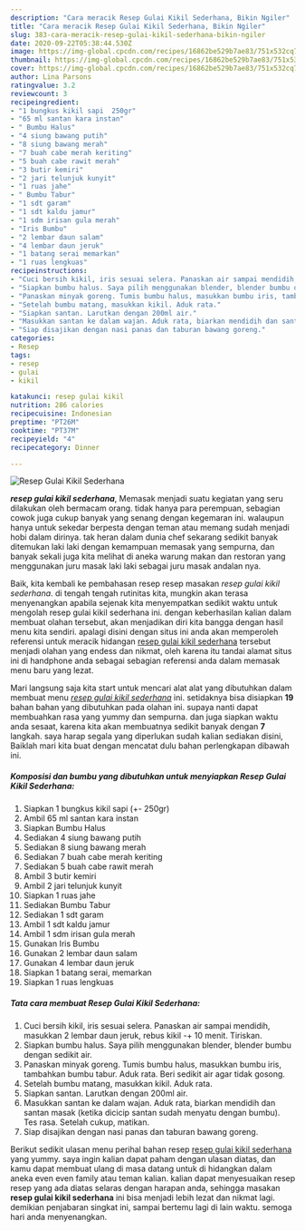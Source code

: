 ```yaml
---
description: "Cara meracik Resep Gulai Kikil Sederhana, Bikin Ngiler"
title: "Cara meracik Resep Gulai Kikil Sederhana, Bikin Ngiler"
slug: 383-cara-meracik-resep-gulai-kikil-sederhana-bikin-ngiler
date: 2020-09-22T05:38:44.530Z
image: https://img-global.cpcdn.com/recipes/16862be529b7ae83/751x532cq70/resep-gulai-kikil-sederhana-foto-resep-utama.jpg
thumbnail: https://img-global.cpcdn.com/recipes/16862be529b7ae83/751x532cq70/resep-gulai-kikil-sederhana-foto-resep-utama.jpg
cover: https://img-global.cpcdn.com/recipes/16862be529b7ae83/751x532cq70/resep-gulai-kikil-sederhana-foto-resep-utama.jpg
author: Lina Parsons
ratingvalue: 3.2
reviewcount: 3
recipeingredient:
- "1 bungkus kikil sapi  250gr"
- "65 ml santan kara instan"
- " Bumbu Halus"
- "4 siung bawang putih"
- "8 siung bawang merah"
- "7 buah cabe merah keriting"
- "5 buah cabe rawit merah"
- "3 butir kemiri"
- "2 jari telunjuk kunyit"
- "1 ruas jahe"
- " Bumbu Tabur"
- "1 sdt garam"
- "1 sdt kaldu jamur"
- "1 sdm irisan gula merah"
- "Iris Bumbu"
- "2 lembar daun salam"
- "4 lembar daun jeruk"
- "1 batang serai memarkan"
- "1 ruas lengkuas"
recipeinstructions:
- "Cuci bersih kikil, iris sesuai selera. Panaskan air sampai mendidih, masukkan 2 lembar daun jeruk, rebus kikil -+ 10 menit. Tiriskan."
- "Siapkan bumbu halus. Saya pilih menggunakan blender, blender bumbu dengan sedikit air."
- "Panaskan minyak goreng. Tumis bumbu halus, masukkan bumbu iris, tambahkan bumbu tabur. Aduk rata. Beri sedikit air agar tidak gosong."
- "Setelah bumbu matang, masukkan kikil. Aduk rata."
- "Siapkan santan. Larutkan dengan 200ml air."
- "Masukkan santan ke dalam wajan. Aduk rata, biarkan mendidih dan santan masak (ketika dicicip santan sudah menyatu dengan bumbu). Tes rasa. Setelah cukup, matikan."
- "Siap disajikan dengan nasi panas dan taburan bawang goreng."
categories:
- Resep
tags:
- resep
- gulai
- kikil

katakunci: resep gulai kikil 
nutrition: 286 calories
recipecuisine: Indonesian
preptime: "PT26M"
cooktime: "PT37M"
recipeyield: "4"
recipecategory: Dinner

---
```



![Resep Gulai Kikil Sederhana](https://img-global.cpcdn.com/recipes/16862be529b7ae83/751x532cq70/resep-gulai-kikil-sederhana-foto-resep-utama.jpg)

<b><i>resep gulai kikil sederhana</i></b>, Memasak menjadi suatu kegiatan yang seru dilakukan oleh bermacam orang. tidak hanya para perempuan, sebagian cowok juga cukup banyak yang senang dengan kegemaran ini. walaupun hanya untuk sekedar berpesta dengan teman atau memang sudah menjadi hobi dalam dirinya. tak heran dalam dunia chef sekarang sedikit banyak ditemukan laki laki dengan kemampuan memasak yang sempurna, dan banyak sekali juga kita melihat di aneka warung makan dan restoran yang menggunakan juru masak laki laki sebagai juru masak andalan nya.

Baik, kita kembali ke pembahasan resep resep masakan <i>resep gulai kikil sederhana</i>. di tengah tengah rutinitas kita, mungkin akan terasa menyenangkan apabila sejenak kita menyempatkan sedikit waktu untuk mengolah resep gulai kikil sederhana ini. dengan keberhasilan kalian dalam membuat olahan tersebut, akan menjadikan diri kita bangga dengan hasil menu kita sendiri. apalagi disini dengan situs ini anda akan memperoleh referensi untuk meracik hidangan <u>resep gulai kikil sederhana</u> tersebut menjadi olahan yang endess dan nikmat, oleh karena itu tandai alamat situs ini di handphone anda sebagai sebagian referensi anda dalam memasak menu baru yang lezat.




Mari langsung saja kita start untuk mencari alat alat yang dibutuhkan dalam membuat menu <u><i>resep gulai kikil sederhana</i></u> ini. setidaknya bisa disiapkan <b>19</b> bahan bahan yang dibutuhkan pada olahan ini. supaya nanti dapat membuahkan rasa yang yummy dan sempurna. dan juga siapkan waktu anda sesaat, karena kita akan membuatnya sedikit banyak dengan <b>7</b> langkah. saya harap segala yang diperlukan sudah kalian sediakan disini, Baiklah mari kita buat dengan mencatat dulu bahan perlengkapan dibawah ini.

<!--inarticleads1-->

##### Komposisi dan bumbu yang dibutuhkan untuk menyiapkan Resep Gulai Kikil Sederhana:

1. Siapkan 1 bungkus kikil sapi (+- 250gr)
1. Ambil 65 ml santan kara instan
1. Siapkan  Bumbu Halus
1. Sediakan 4 siung bawang putih
1. Sediakan 8 siung bawang merah
1. Sediakan 7 buah cabe merah keriting
1. Sediakan 5 buah cabe rawit merah
1. Ambil 3 butir kemiri
1. Ambil 2 jari telunjuk kunyit
1. Siapkan 1 ruas jahe
1. Sediakan  Bumbu Tabur
1. Sediakan 1 sdt garam
1. Ambil 1 sdt kaldu jamur
1. Ambil 1 sdm irisan gula merah
1. Gunakan Iris Bumbu
1. Gunakan 2 lembar daun salam
1. Gunakan 4 lembar daun jeruk
1. Siapkan 1 batang serai, memarkan
1. Siapkan 1 ruas lengkuas




<!--inarticleads2-->

##### Tata cara membuat Resep Gulai Kikil Sederhana:

1. Cuci bersih kikil, iris sesuai selera. Panaskan air sampai mendidih, masukkan 2 lembar daun jeruk, rebus kikil -+ 10 menit. Tiriskan.
1. Siapkan bumbu halus. Saya pilih menggunakan blender, blender bumbu dengan sedikit air.
1. Panaskan minyak goreng. Tumis bumbu halus, masukkan bumbu iris, tambahkan bumbu tabur. Aduk rata. Beri sedikit air agar tidak gosong.
1. Setelah bumbu matang, masukkan kikil. Aduk rata.
1. Siapkan santan. Larutkan dengan 200ml air.
1. Masukkan santan ke dalam wajan. Aduk rata, biarkan mendidih dan santan masak (ketika dicicip santan sudah menyatu dengan bumbu). Tes rasa. Setelah cukup, matikan.
1. Siap disajikan dengan nasi panas dan taburan bawang goreng.




Berikut sedikit ulasan menu perihal bahan resep <u>resep gulai kikil sederhana</u> yang yummy. saya ingin kalian dapat paham dengan ulasan diatas, dan kamu dapat membuat ulang di masa datang untuk di hidangkan dalam aneka even even family atau teman kalian. kalian dapat menyesuaikan resep resep yang ada diatas selaras dengan harapan anda, sehingga masakan <b>resep gulai kikil sederhana</b> ini bisa menjadi lebih lezat dan nikmat lagi. demikian penjabaran singkat ini, sampai bertemu lagi di lain waktu. semoga hari anda menyenangkan.
